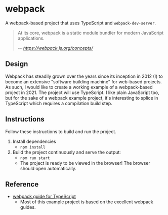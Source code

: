 # webpack

A webpack-based project that uses TypeScript and `webpack-dev-server`.

> At its core, webpack is a static module bundler for modern JavaScript applications.
> 
> -- <cite>https://webpack.js.org/concepts/</cite>

## Design

Webpack has steadily grown over the years since its inception in 2012 (!) to become an extensive "software building
machine" for web-based projects. As such, I would like to create a working example of a webpack-based project in 2021.
The project will use TypeScript. I like plain JavaScript too, but for the sake of a webpack example project, it's
interesting to splice in TypeScript which requires a compilation build step.

## Instructions

Follow these instructions to build and run the project.

1. Install dependencies
   * `npm install`
3. Build the project continuously and serve the output:
   * `npm run start`
   * The project is ready to be viewed in the browser! The browser should open automatically.
     

## Reference 

* [webpack guide for TypeScript](https://webpack.js.org/guides/typescript/)
  * Most of this example project is based on the excellent webpack guides.
